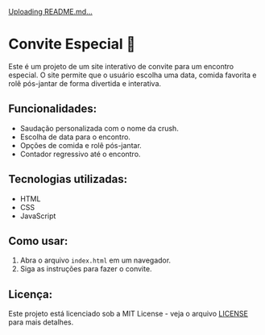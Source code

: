 [Uploading README.md…]()
# Convite Especial 💌

Este é um projeto de um site interativo de convite para um encontro especial. O site permite que o usuário escolha uma data, comida favorita e rolê pós-jantar de forma divertida e interativa.

## Funcionalidades:
- Saudação personalizada com o nome da crush.
- Escolha de data para o encontro.
- Opções de comida e rolê pós-jantar.
- Contador regressivo até o encontro.

## Tecnologias utilizadas:
- HTML
- CSS
- JavaScript

## Como usar:
1. Abra o arquivo `index.html` em um navegador.
2. Siga as instruções para fazer o convite.

## Licença:
Este projeto está licenciado sob a MIT License - veja o arquivo [LICENSE](LICENSE) para mais detalhes.
